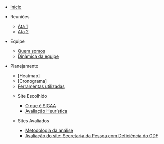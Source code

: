 * [Início](/)
* Reuniões
  - [Ata 1](atas/Ata01.md)
  - [Ata 2](atas/Ata_02.md)

* Equipe
  - [Quem somos](Equipe/Quem-somos.md)
  - [Dinâmica da equipe](Equipe/Dinâmica-da-Equipe.md)
    
* Planejamento 
  - [Heatmap]
  - [Cronograma]
  - [Ferramentas utilizadas](planejamento/Ferramentas.md)
    
  * Site Escolhido
    - [O que é SIGAA](planejamento/Site-Escolhido:-SIGAA/SIGAA.md)
    - [Avaliação Heurística](planejamento/Site-Escolhido:-SIGAA/Avaliação_Heuristica_SIGAA.md)
   
  * Sites Avaliados
    - [Metodologia da análise](planejamento/Sites-Avaliados/Análise-dos-sites.md)
    - [Avaliação do site: Secretaria da Pessoa com Deficiência do GDF](planejamento/Sites-Avaliados/Site_Secretaria_PND_GDF.md)
